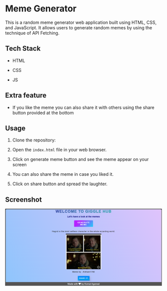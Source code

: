 # Meme Generator

This is a random meme generator web application built using HTML, CSS, and JavaScript. It allows users to generate random memes by using the technique of API Fetching.

## Tech Stack

- HTML

- CSS

- JS

## Extra feature

- If you like the meme you can also share it with others using the share button provided at the bottom

## Usage

1. Clone the repository:

2. Open the `index.html` file in your web browser.

3. Click on generate meme button and see the meme appear on your screen

4. You can also share the meme in case you liked it.

5. Click on share button and spread the laughter.

## Screenshot

![Demo](image.png)